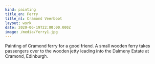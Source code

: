 ```yaml
---
kind: painting
title_en: Ferry
title_nl: Cramond Veerboot
layout: work
date: 2020-06-19T22:00:00.000Z
image: /media/ferry1.jpg
---
```

Painting of Cramond ferry for a good friend. 
A small wooden ferry takes passengers over to the wooden jetty leading into the Dalmeny Estate at Cramond, Edinburgh.